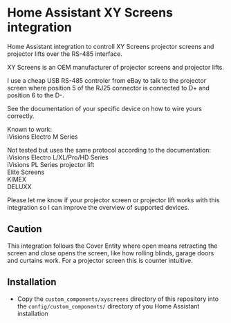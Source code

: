 # Home Assistant XY Screens integration
Home Assistant integration to controll XY Screens projector screens and
projector lifts over the RS-485 interface.

XY Screens is an OEM manufacturer of projector screens and projector lifts.

I use a cheap USB RS-485 controler from eBay to talk to the projector screen
where position 5 of the RJ25 connector is connected to D+ and position 6 to
the D-.

See the documentation of your specific device on how to wire yours correctly.

Known to work:\
iVisions Electro M Series

Not tested but uses the same protocol according to the documentation:\
iVisions Electro L/XL/Pro/HD Series\
iVisions PL Series projector lift\
Elite Screens\
KIMEX\
DELUXX

Please let me know if your projector screen or projector lift works with this
integration so I can improve the overview of supported devices.

## Caution
This integration follows the Cover Entity where open means retracting the
screen and close opens the screen, like how rolling blinds, garage doors and
curtains work. For a projector screen this is counter intuitive.

## Installation
* Copy the `custom_components/xyscreens` directory of this repository into the
`config/custom_components/` directory of you Home Assistant installation 
